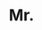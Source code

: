 ---
name: Shuyang Sun
title: Mr.
email: mailto:kevinsun@robots.ox.ac.uk
website: https://kevin-ssy.github.io
note: NULL
category: Graduate Students
photo: /images/people/ShuyangSun.jpg
year: 2019
---